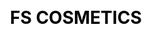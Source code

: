---
layout: "branding"
css: /css/branding.css
id: 4
workUrl: works/fscosmetics
title: "FS COSMETICS"
type: "IDENTITY REDESIGN"
image: /img/work/fscosmetics.jpg
class: p5

cover-logo: /img/project/branding/cover-logo.png
social-media:
    - url: https://www.google.com
      social-icon: /img/project/website/icon_twitter.png
      
    - url: https://www.google.com
      social-icon: /img/project/website/icon_link.png
    
    - url: https://www.google.com
      social-icon: /img/project/website/icon_facebook.png  
work-info:
    - type: Client
      name: FS Cosmetics
      
    - type: Brand Designer
      name: Joey Sendaydiego
      
project-type-icon: '/img/project/branding/branding_icon.png'

project-detail:
    - description: Lorem ipsum dolor sit amet, consectetur adipiscing elit, sed do eiusmod tempor incididunt ut labore et dolore magna aliqua. Ut enim ad minim veniam, quis nostrud exercitation ullamco laboris nisi ut aliquip ex ea commodo consequat. Duis aute irure dolor in reprehenderit in voluptate velit esse cillum dolore eu fugiat nulla pariatur.
    - description: Lorem ipsum dolor sit amet, consectetur adipiscing elit, sed do eiusmod tempor incididunt ut labore et dolore magna aliqua. Ut enim ad minim veniam, quis nostrud exercitation ullamco laboris nisi ut aliquip ex ea commodo consequat. Duis aute irure dolor in reprehenderit in voluptate velit esse cillum dolore eu fugiat nulla pariatur.
    
project-process:
    - title: Sketches
    - title: Brandform
    - title: Logotype

project-slider:
    - image: /img/project/branding/slider/img2.jpg
    - image: /img/project/branding/slider/img3.jpg
    - image: /img/project/branding/slider/img4.jpg
    - image: /img/project/branding/slider/img2.jpg
    - image: /img/project/branding/slider/img3.jpg
    - image: /img/project/branding/slider/img4.jpg
    - image: /img/project/branding/slider/img2.jpg
    - image: /img/project/branding/slider/img3.jpg
    - image: /img/project/branding/slider/img4.jpg
    - image: /img/project/branding/slider/img2.jpg
    - image: /img/project/branding/slider/img3.jpg
    - image: /img/project/branding/slider/img4.jpg
  
project-sketch:
    - sketch: /img/project/branding/sketches/sketches1.jpg
    - sketch: /img/project/branding/sketches/sketches2.jpg
    - sketch: /img/project/branding/sketches/sketches3.jpg
    - sketch: /img/project/branding/sketches/sketches4.jpg
    - sketch: /img/project/branding/sketches/sketches5.jpg
    - sketch: /img/project/branding/sketches/sketches6.jpg
      
project-related:
    - title: Web Design 
      image: /img/project/website/related/related1.jpg
      
    - title: Film
      image: /img/project/website/related/related1.jpg  
    
brandform-image: /img/project/branding/brand-logo.jpg
brandform-description: The brandform is made after the typeface Chapaza Regular. <br/><br/>  The two letters "F" and "S" were modified and merge together forming a monogram that will serve as the brand's main identity.

project-logotype:
    - image: /img/project/branding/logotype/logotype1.jpg
      
    - image: /img/project/branding/logotype/logotype2.jpg
      class: grid-item-width-2
    
    - image: /img/project/branding/logotype/logotype3.jpg
      class: grid-item-width-3
      
    - image: /img/project/branding/logotype/logotype4.jpg
      
project-logotype: /img/project/branding/logotype.jpg
      
  
   
    
---